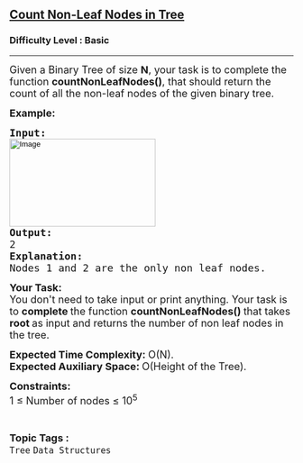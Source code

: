 <h2><a href="https://www.geeksforgeeks.org/problems/count-non-leaf-nodes-in-tree/1?page=1&category=Tree&sortBy=difficulty">Count Non-Leaf Nodes in Tree</a></h2><h3>Difficulty Level : Basic</h3><hr><div class="problems_problem_content__Xm_eO"><p><span style="font-size:18px">Given a Binary Tree of size&nbsp;<strong>N</strong>, your task is to complete the function <strong>countNonLeafNodes()</strong>, that should return the count of all the non-leaf nodes of the given binary tree.</span></p>

<p><span style="font-size:18px"><strong>Example:</strong></span></p>

<pre><span style="font-size:18px"><strong>Input:</strong> 
<input alt="Image" src="https://cdncontribute.geeksforgeeks.org/wp-content/uploads/tree121.gif" style="height:156px; width:259px" type="image" fdprocessedid="0ujnzc">
<strong>Output:</strong>
2
<strong>Explanation:</strong>
Nodes 1 and 2 are the only non leaf nodes.</span>
</pre>

<p><span style="font-size:18px"><strong>Your&nbsp;Task:</strong><br>
You don't need to take input or print anything. Your task is to <strong>complete </strong>the function&nbsp;<strong>countNonLeafNodes()&nbsp;</strong>that takes <strong>root </strong>as input and returns the number of non leaf nodes in the tree.</span></p>

<p><span style="font-size:18px"><strong>Expected Time Complexity: </strong>O(N).<br>
<strong>Expected Auxiliary Space: </strong>O(Height of the Tree).</span></p>

<p><span style="font-size:18px"><strong>Constraints:</strong><br>
1 ≤ Number of nodes ≤ 10<sup>5</sup></span></p>
</div><br><p><span style=font-size:18px><strong>Topic Tags : </strong><br><code>Tree</code>&nbsp;<code>Data Structures</code>&nbsp;